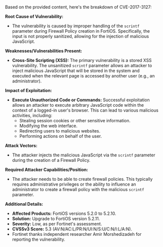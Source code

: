 Based on the provided content, here's the breakdown of CVE-2017-3127:

**Root Cause of Vulnerability:**
- The vulnerability is caused by improper handling of the `scrintf` parameter during Firewall Policy creation in FortiOS. Specifically, the input is not properly sanitized, allowing for the injection of malicious JavaScript.

**Weaknesses/Vulnerabilities Present:**
- **Cross-Site Scripting (XSS):** The primary vulnerability is a stored XSS vulnerability. The unsanitized `scrintf` parameter allows an attacker to inject malicious JavaScript that will be stored in the system and executed when the relevant page is accessed by another user (e.g., an administrator).

**Impact of Exploitation:**
- **Execute Unauthorized Code or Commands:** Successful exploitation allows an attacker to execute arbitrary JavaScript code within the context of a logged-in user's browser. This can lead to various malicious activities, including:
   - Stealing session cookies or other sensitive information.
   - Modifying the web interface.
   - Redirecting users to malicious websites.
   - Performing actions on behalf of the user.

**Attack Vectors:**
- The attacker injects the malicious JavaScript via the `scrintf` parameter during the creation of a Firewall Policy.

**Required Attacker Capabilities/Position:**
- The attacker needs to be able to create firewall policies. This typically requires administrative privileges or the ability to influence an administrator to create a firewall policy with the malicious `scrintf` parameter.

**Additional Details:**
- **Affected Products:** FortiOS versions 5.2.0 to 5.2.10.
- **Solution:** Upgrade to FortiOS version 5.2.11.
- **Severity:** Low, as per Fortinet's assessment.
- **CVSSv3 Score:** 5.3 (AV:N/AC:L/PR:N/UI:N/S:U/C:N/I:L/A:N).
- Fortinet thanks independent researcher Amir Morshedizadeh for reporting the vulnerability.